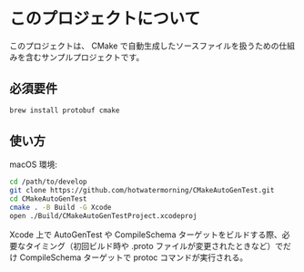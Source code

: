 # このプロジェクトについて

このプロジェクトは、 CMake で自動生成したソースファイルを扱うための仕組みを含むサンプルプロジェクトです。

## 必須要件

```sh
brew install protobuf cmake
```

## 使い方

macOS 環境:
```sh
cd /path/to/develop
git clone https://github.com/hotwatermorning/CMakeAutoGenTest.git
cd CMakeAutoGenTest
cmake . -B Build -G Xcode
open ./Build/CMakeAutoGenTestProject.xcodeproj
```

Xcode 上で AutoGenTest や CompileSchema ターゲットをビルドする際、必要なタイミング（初回ビルド時や .proto ファイルが変更されたときなど）でだけ CompileSchema ターゲットで protoc コマンドが実行される。

